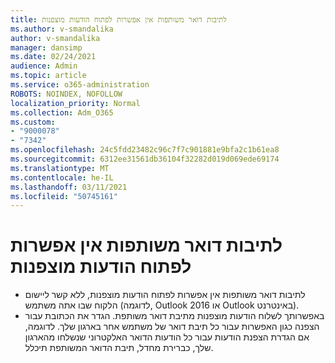 ```yaml
---
title: לתיבות דואר משותפות אין אפשרות לפתוח הודעות מוצפנות
ms.author: v-smandalika
author: v-smandalika
manager: dansimp
ms.date: 02/24/2021
audience: Admin
ms.topic: article
ms.service: o365-administration
ROBOTS: NOINDEX, NOFOLLOW
localization_priority: Normal
ms.collection: Adm_O365
ms.custom:
- "9000078"
- "7342"
ms.openlocfilehash: 24c5fdd23482c96c7f7c901881e9bfa2c1b61ea8
ms.sourcegitcommit: 6312ee31561db36104f32282d019d069ede69174
ms.translationtype: MT
ms.contentlocale: he-IL
ms.lasthandoff: 03/11/2021
ms.locfileid: "50745161"
---
```

# <a name="shared-mailboxes-cant-open-encrypted-messages"></a>לתיבות דואר משותפות אין אפשרות לפתוח הודעות מוצפנות

- לתיבות דואר משותפות אין אפשרות לפתוח הודעות מוצפנות, ללא קשר ליישום הלקוח שבו אתה משתמש (לדוגמה, Outlook 2016 או Outlook באינטרנט).
- באפשרותך לשלוח הודעות מוצפנות מתיבת דואר משותפת. הגדר את הכתובת עבור הצפנה כגון האפשרות עבור כל תיבת דואר של משתמש אחר בארגון שלך. לדוגמה, אם הגדרת הצפנת הודעות עבור כל הודעות הדואר האלקטרוני שנשלחו מהארגון שלך, כברירת מחדל, תיבת הדואר המשותפת תיכלל.
